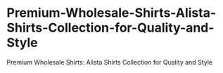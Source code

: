 # Premium-Wholesale-Shirts-Alista-Shirts-Collection-for-Quality-and-Style
Premium Wholesale Shirts: Alista Shirts Collection for Quality and Style
